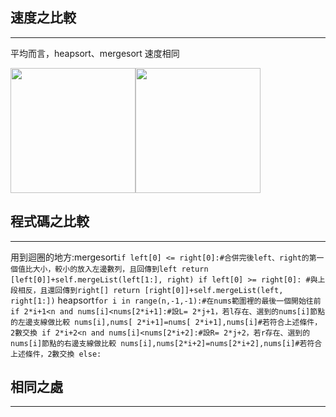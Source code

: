 ## 速度之比較
-------------------------
平均而言，heapsort、mergesort 速度相同


<img src="https://github.com/weberliao/Data-structure-and-Algorithm/blob/README.md/TIME.png" height='200' weight='150'><img src="https://github.com/weberliao/Data-structure-and-Algorithm/blob/README.md/123.png" height='200' weight='150'>


## 程式碼之比較
-------------------------
用到迴圈的地方:mergesort```if left[0] <= right[0]:#合併完後left、right的第一個值比大小，較小的放入左邊數列，且回傳到left
             return [left[0]]+self.mergeList(left[1:], right)
         if left[0] >= right[0]: #與上段相反，且還回傳到right[]
             return [right[0]]+self.mergeList(left, right[1:])```
             heapsort```for i in range(n,-1,-1):#在nums範圍裡的最後一個開始往前
            if 2*i+1<n and nums[i]<nums[2*i+1]:#設L= 2*j+1，若l存在、選到的nums[i]節點的左邊支線做比較
                nums[i],nums[ 2*i+1]=nums[ 2*i+1],nums[i]#若符合上述條件，2數交換
            if 2*i+2<n and nums[i]<nums[2*i+2]:#設R= 2*j+2，若r存在、選到的nums[i]節點的右邊支線做比較
                nums[i],nums[2*i+2]=nums[2*i+2],nums[i]#若符合上述條件，2數交換
            else:```

## 相同之處
---------------------------



